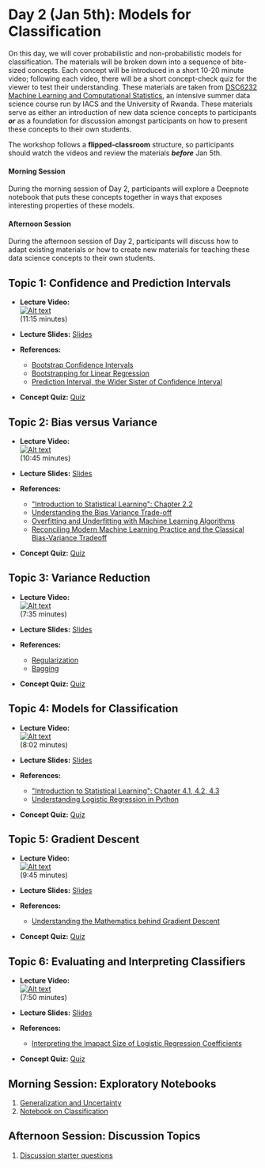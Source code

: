 # Day 2 (Jan 5th): Models for Classification

On this day, we will cover probabilistic and non-probabilistic models for classification. The materials will be broken down
into a sequence of bite-sized concepts. Each concept will be introduced in a short 10-20 minute video; following each video,
there will be a short concept-check quiz for the viewer to test their understanding. These materials are taken from [DSC6232 Machine Learning and Computational Statistics](https://onefishy.github.io/Rwanda-Data-Science/), an intensive summer data science course run by IACS and the University of Rwanda. These materials serve as either an introduction of new data science concepts to participants ***or*** as a
foundation for discussion amongst participants on how to present these concepts to their own students.

The workshop follows a **flipped-classroom** structure, so participants should watch the videos and review the materials ***before*** Jan 5th.

#### Morning Session
During the morning session of Day 2, participants will explore a Deepnote notebook that puts these concepts together in ways
that exposes interesting properties of these models. 

#### Afternoon Session
During the afternoon session of Day 2, participants will discuss how to adapt existing materials or how to create new
materials for teaching these data science concepts to their own students.

## **Topic 1:**  Confidence and Prediction Intervals
- **Lecture Video:** <br>
[![Alt text](https://img.youtube.com/vi/0k0DfJro5I8/0.jpg)](https://youtu.be/0k0DfJro5I8) <br>
(11:15 minutes)

- **Lecture Slides:** [Slides](https://drive.google.com/file/d/1hmBOt5lOv1Aksgy2CmoG1XvZDgZOUaq0/view?usp=sharing)
- **References:** 
  - [Bootstrap Confidence Intervals](https://ocw.mit.edu/courses/mathematics/18-05-introduction-to-probability-and-statistics-spring-2014/readings/MIT18_05S14_Reading24.pdf)
  - [Bootstrapping for Linear Regression](https://www.textbook.ds100.org/ch/18/hyp_regression.html)
  - [Prediction Interval, the Wider Sister of Confidence Interval](https://datascienceplus.com/prediction-interval-the-wider-sister-of-confidence-interval/)
- **Concept Quiz:** [Quiz](https://docs.google.com/forms/d/e/1FAIpQLSdzgyPK5EIncWJsFsvtae4azgu3ILTmFy8zeri4zVrEOI8yww/viewform?usp=sf_link)  
  
## **Topic 2:**  Bias versus Variance
- **Lecture Video:** <br>
[![Alt text](https://img.youtube.com/vi/eTOxnGIiA6k/0.jpg)](https://youtu.be/eTOxnGIiA6k) <br>
(10:45 minutes)

- **Lecture Slides:** [Slides](https://drive.google.com/file/d/1wVMVJ7rU0HjD_DCOP_yjPZcqJCPeA1Gm/view?usp=sharing)
- **References:** 
  - ["Introduction to Statistical Learning": Chapter 2.2](https://github.com/tpn/pdfs/blob/master/An%20Introduction%20To%20Statistical%20Learning%20with%20Applications%20in%20R%20(ISLR%20Sixth%20Printing).pdf)
  - [Understanding the Bias Variance Trade-off](https://towardsdatascience.com/understanding-the-bias-variance-tradeoff-and-visualizing-it-with-example-and-python-code-7af2681a10a7)
  - [Overfitting and Underfitting with Machine Learning Algorithms](https://machinelearningmastery.com/overfitting-and-underfitting-with-machine-learning-algorithms/)
  - [Reconciling Modern Machine Learning Practice and the Classical Bias-Variance Tradeoff](https://www.pnas.org/content/116/32/15849)
- **Concept Quiz:** [Quiz](https://docs.google.com/forms/d/e/1FAIpQLSd8Lqy2yU60_jQgVMdTprucIAS4eg7_Y3FoIc8wkx-v7LLmqg/viewform?usp=sf_link) 
  
## **Topic 3:**  Variance Reduction
- **Lecture Video:** <br>
[![Alt text](https://img.youtube.com/vi/zfQJ7uTFhIw/0.jpg)](https://youtu.be/zfQJ7uTFhIw) <br>
(7:35 minutes)

- **Lecture Slides:** [Slides](https://drive.google.com/file/d/1yGiYhbXEjdyUsjtXLa1-M0zyBr4fr1Fd/view?usp=sharing)
- **References:** 
  - [Regularization](https://towardsdatascience.com/ridge-and-lasso-regression-a-complete-guide-with-python-scikit-learn-e20e34bcbf0b)
  - [Bagging](https://towardsdatascience.com/a-guide-to-ensemble-learning-d3686c9bed9a)
  
- **Concept Quiz:** [Quiz](https://docs.google.com/forms/d/e/1FAIpQLSfDUYEIELn8Fnq6qjZgcAEqfbU6IXu0F9TPC_eH3fSNHZFV9Q/viewform?usp=sf_link)

## **Topic 4:** Models for Classification

- **Lecture Video:** <br>
[![Alt text](https://img.youtube.com/vi/5Bv4GB6f6e8/0.jpg)](https://youtu.be/5Bv4GB6f6e8) <br>
(8:02 minutes)

- **Lecture Slides:** [Slides](https://drive.google.com/file/d/1aq6fj3Gv5wW31j9GN1y5u6-7JrGBi7lk/view?usp=sharing)
- **References:** 
  - ["Introduction to Statistical Learning": Chapter 4.1, 4.2, 4.3](https://github.com/tpn/pdfs/blob/master/An%20Introduction%20To%20Statistical%20Learning%20with%20Applications%20in%20R%20(ISLR%20Sixth%20Printing).pdf)
  - [Understanding Logistic Regression in Python](https://www.datacamp.com/community/tutorials/understanding-logistic-regression-python)
  
- **Concept Quiz:** [Quiz](https://docs.google.com/forms/d/e/1FAIpQLSdAKzqIyvtUTpI0XxUGd--umW-7nXbXIwx6JWlD4IOD7bBZig/viewform?usp=sf_link)
  
## **Topic 5:** Gradient Descent

- **Lecture Video:** <br>
[![Alt text](https://img.youtube.com/vi/DxT29iy6rOo/0.jpg)](https://youtu.be/DxT29iy6rOo) <br>
(9:45 minutes)

- **Lecture Slides:** [Slides](https://drive.google.com/file/d/1EVGhfpPU_tl1EuI0XkZRfvCO89FqLmLE/view?usp=sharing)
- **References:** 
  - [Understanding the Mathematics behind Gradient Descent](https://towardsdatascience.com/understanding-the-mathematics-behind-gradient-descent-dde5dc9be06e)
- **Concept Quiz:** [Quiz](https://docs.google.com/forms/d/e/1FAIpQLSdVrZMtU6-4C9ml6O3x2geQMqXv8ACY8yoSxy_5JgZa9dQWig/viewform?usp=sf_link)

## **Topic 6:** Evaluating and Interpreting Classifiers

- **Lecture Video:** <br>
[![Alt text](https://img.youtube.com/vi/UZTf43p3ejE/0.jpg)](https://youtu.be/UZTf43p3ejE) <br>
(7:50 minutes)

- **Lecture Slides:** [Slides](https://drive.google.com/file/d/1UNFyt42euWHJ_3bE5uhfLv04yThag9_2/view?usp=sharing)
- **References:** 
  - [Interpreting the Imapact Size of Logistic Regression Coefficients](https://medium.com/ro-data-team-blog/interpret-the-impact-size-with-logistic-regression-coefficients-5eec21baaac8)
- **Concept Quiz:** [Quiz](https://docs.google.com/forms/d/e/1FAIpQLSdBE5V-_xHRbxAdoI564IY3T4OFyoFSBTeosq7y5PdSa0wX2w/viewform?usp=sf_link)


## Morning Session: Exploratory Notebooks

1. [Generalization and Uncertainty](https://deepnote.com/project/1163d467-eac1-4050-a6cd-e7900d87eaaa)
2. [Notebook on Classification](https://deepnote.com/project/8f461b17-dac5-4061-ac40-1437b36c846a)

## Afternoon Session: Discussion Topics
1. [Discussion starter questions](https://docs.google.com/presentation/d/1fP6xmsU8H4YXVR85uLld7JSlc91EdyVCy8vQY_GlZsU/edit?usp=sharing)
